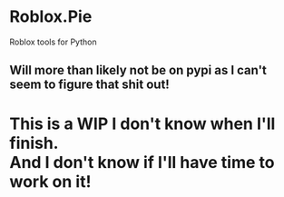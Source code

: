 # Roblox.Pie
Roblox tools for Python
## Will more than likely not be on pypi as I can't seem to figure that shit out!
# This is a WIP I don't know when I'll finish.<br>And I don't know if I'll have time to work on it!